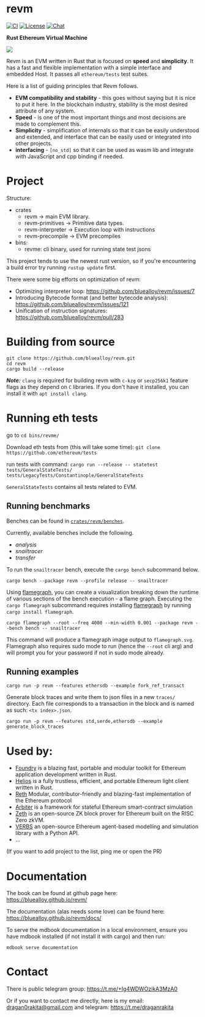 # revm

[![CI](https://github.com/bluealloy/revm/actions/workflows/ci.yml/badge.svg)][gh-ci]
[![License](https://img.shields.io/badge/License-MIT-orange.svg)][mit-license]
[![Chat][tg-badge]][tg-url]

[mit-license]: https://opensource.org/license/mit/
[gh-ci]: https://github.com/bluealloy/revm/actions/workflows/ci.yml
[tg-url]: https://t.me/+Ig4WDWOzikA3MzA0
[tg-badge]: https://img.shields.io/badge/chat-telegram-blue

**Rust Ethereum Virtual Machine**

![](./assets/revm-banner.png)

Revm is an EVM written in Rust that is focused on **speed** and **simplicity**.
It has a fast and flexible implementation with a simple interface and embedded Host.
It passes all `ethereum/tests` test suites.

Here is a list of guiding principles that Revm follows.

* **EVM compatibility and stability** - this goes without saying but it is nice to put it here. In the blockchain industry, stability is the most desired attribute of any system.
* **Speed** - is one of the most important things and most decisions are made to complement this.
* **Simplicity** - simplification of internals so that it can be easily understood and extended, and interface that can be easily used or integrated into other projects.
* **interfacing** - `[no_std]` so that it can be used as wasm lib and integrate with JavaScript and cpp binding if needed.

# Project

Structure:

* crates
  * revm -> main EVM library.
  * revm-primitives -> Primitive data types.
  * revm-interpreter -> Execution loop with instructions
  * revm-precompile -> EVM precompiles
* bins:
  * revme: cli binary, used for running state test jsons

This project tends to use the newest rust version, so if you're encountering a build error try running `rustup update` first.

There were some big efforts on optimization of revm:

* Optimizing interpreter loop: https://github.com/bluealloy/revm/issues/7
* Introducing Bytecode format (and better bytecode analysis): https://github.com/bluealloy/revm/issues/121
* Unification of instruction signatures: https://github.com/bluealloy/revm/pull/283

# Building from source

```shell
git clone https://github.com/bluealloy/revm.git
cd revm
cargo build --release
```

**_Note:_** `clang` is required for building revm with `c-kzg` or `secp256k1` feature flags as they depend on `C` libraries. If you don't have it installed, you can install it with `apt install clang`.

# Running eth tests

go to `cd bins/revme/`

Download eth tests from (this will take some time): `git clone https://github.com/ethereum/tests`

run tests with command: `cargo run --release -- statetest tests/GeneralStateTests/ tests/LegacyTests/Constantinople/GeneralStateTests`

`GeneralStateTests` contains all tests related to EVM.

## Running benchmarks

Benches can be found in [`crates/revm/benches`](./crates/revm/benches).

Currently, available benches include the following.
- *analysis*
- *snailtracer*
- *transfer*

To run the `snailtracer` bench, execute the `cargo bench` subcommand below.

```shell
cargo bench --package revm --profile release -- snailtracer
```

Using [flamegraph][flamegraph], you can create a visualization breaking down the runtime of various
sections of the bench execution - a flame graph. Executing the `cargo flamegraph` subcommand requires
installing [flamegraph][flamegraph] by running `cargo install flamegraph`.

```shell
cargo flamegraph --root --freq 4000 --min-width 0.001 --package revm --bench bench -- snailtracer
```

This command will produce a flamegraph image output to `flamegraph.svg`.
Flamegraph also requires sudo mode to run (hence the `--root` cli arg) and will prompt you for your password if not in sudo mode already.

[flamegraph]: https://docs.rs/crate/flamegraph/0.1.6

## Running examples

```shell
cargo run -p revm --features ethersdb --example fork_ref_transact
```

Generate block traces and write them to json files in a new `traces/` directory.
Each file corresponds to a transaction in the block and is named as such: `<tx index>.json`.

```shell
cargo run -p revm --features std,serde,ethersdb --example generate_block_traces
```

# Used by:

* [Foundry](https://github.com/foundry-rs/foundry) is a blazing fast, portable and modular toolkit for Ethereum application development written in Rust.
* [Helios](https://github.com/a16z/helios) is a fully trustless, efficient, and portable Ethereum light client written in Rust.
* [Reth](https://github.com/paradigmxyz/reth) Modular, contributor-friendly and blazing-fast implementation of the Ethereum protocol
* [Arbiter](https://github.com/primitivefinance/arbiter) is a framework for stateful Ethereum smart-contract simulation
* [Zeth](https://github.com/risc0/zeth) is an open-source ZK block prover for Ethereum built on the RISC Zero zkVM.
* [VERBS](https://github.com/simtopia/verbs) an open-source Ethereum agent-based modelling and simulation library with a Python API.
* ...

(If you want to add project to the list, ping me or open the PR)

# Documentation

The book can be found at github page here: https://bluealloy.github.io/revm/

The documentation (alas needs some love) can be found here: https://bluealloy.github.io/revm/docs/

To serve the mdbook documentation in a local environment, ensure you have mdbook installed (if not install it with cargo) and then run:

```shell
mdbook serve documentation
```

# Contact

There is public telegram group: https://t.me/+Ig4WDWOzikA3MzA0

Or if you want to contact me directly, here is my email: dragan0rakita@gmail.com and telegram: https://t.me/draganrakita
